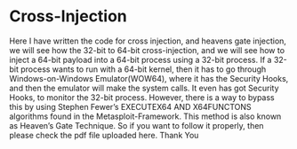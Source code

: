 # Cross-Injection
Here I have written the code for cross injection, and heavens gate injection, we will see how the 32-bit to 64-bit cross-injection, and we will see how to inject a 64-bit payload into a 64-bit process using a 32-bit process.
If a 32-bit process wants to run with a 64-bit kernel, then it has to go through Windows-on-Windows Emulator(WOW64), where it has the Security Hooks, and then the emulator will make the system calls. It even has got Security Hooks, to monitor the 32-bit process.
However, there is a way to bypass this by using Stephen Fewer’s EXECUTEX64 AND X64FUNCTONS algorithms found in the Metasploit-Framework. This method is also known as Heaven’s Gate Technique. So if you want to follow it properly, then please check the pdf file uploaded here.
Thank You
